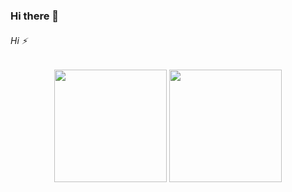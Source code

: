 ### Hi there 👋
###### Hi ⚡
<p align="center">
<a>
  <img height="180em" src="https://github-readme-stats-eight-theta.vercel.app/api?username=inzee86333&show_icons=true&theme=algolia&include_all_commits=true&count_private=true"/>
  <img height="180em" src="https://github-readme-stats-eight-theta.vercel.app/api/top-langs/?username=inzee86333&layout=compact&langs_count=8&theme=algolia"/>
</a>
</p>
<!--
**inzee86333/inzee86333** is a ✨ _special_ ✨ repository because its `README.md` (this file) appears on your GitHub profile.

Here are some ideas to get you started:

- 🔭 I’m currently working on ...
- 🌱 I’m currently learning ...
- 👯 I’m looking to collaborate on ...
- 🤔 I’m looking for help with ...
- 💬 Ask me about ...
- 📫 How to reach me: ...
- 😄 Pronouns: ...
- ⚡ Fun fact: ...
-->
